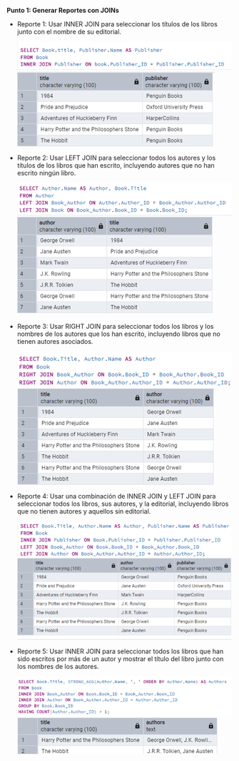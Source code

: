 **Punto 1: Generar Reportes con JOINs** 
   - Reporte 1: Usar INNER JOIN para seleccionar los títulos de los libros junto con el nombre de su editorial.

      ![alt text](Reporte_1_Code.png)
      ![alt text](Reporte_1.png)

   - Reporte 2: Usar LEFT JOIN para seleccionar todos los autores y los títulos de los libros que han escrito, incluyendo autores que no han escrito ningún libro.

      ![alt text](Reporte_2_Code.png)
      ![alt text](Reporte_2.png)
   
   - Reporte 3: Usar RIGHT JOIN para seleccionar todos los libros y los nombres de los autores que los han escrito, incluyendo libros que no tienen autores asociados.

      ![alt text](Reporte_3_Code.png)
      ![alt text](Reporte_3.png)

   - Reporte 4: Usar una combinación de INNER JOIN y LEFT JOIN para seleccionar todos los libros, sus autores, y la editorial, incluyendo libros que no tienen autores y aquellos sin editorial.

      ![alt text](Reporte_4_Code.png)
      ![alt text](Reporte_4.png)

   - Reporte 5: Usar INNER JOIN para seleccionar todos los libros que han sido escritos por más de un autor y mostrar el título del libro junto con los nombres de los autores.

      ![alt text](Reporte_5_Code.png)
      ![alt text](Reporte_5.png)
   

